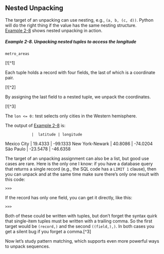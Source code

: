 ## Nested Unpacking

The target of an unpacking can use nesting, e.g., `(a, b, (c, d))`. Python will do the right thing if the value has the same nesting structure. [Example 2-8](#ex_nested_tuple) shows nested unpacking in action.

##### Example 2-8. Unpacking nested tuples to access the longitude

```
metro_areas
```

[![^1]

Each tuple holds a record with four fields, the last of which is a coordinate pair.

[![^2]

By assigning the last field to a nested tuple, we unpack the coordinates.

[![^3]

The `lon <= 0:` test selects only cities in the Western hemisphere.

The output of [Example 2-8](#ex_nested_tuple) is:

                |  latitude | longitude
Mexico City     |   19.4333 |  -99.1333
New York-Newark |   40.8086 |  -74.0204
São Paulo       |  -23.5478 |  -46.6358

The target of an unpacking assignment can also be a list, but good use cases are rare. Here is the only one I know: if you have a database query that returns a single record (e.g., the SQL code has a `LIMIT 1` clause), then you can unpack and at the same time make sure there’s only one result with this code:

```
>>> 
```

If the record has only one field, you can get it directly, like this:

```
>>> 
```

Both of these could be written with tuples, but don’t forget the syntax quirk that single-item tuples must be written with a trailing comma. So the first target would be `(record,)` and the second `((field,),)`. In both cases you get a silent bug if you forget a comma.[^3]

Now let’s study pattern matching, which supports even more powerful ways to unpack sequences.